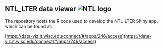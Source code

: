 ## NTL_LTER data viewer ![NTL logo](https://lter.limnology.wisc.edu/sites/default/files/ntl/logos/NTL_logo_notext.png)
The repository hosts the R code used to develop the NTL-LTER Shiny app, which can be found at: 

[https://data-viz.it.wisc.edu/connect/#/apps/246/access](https://data-viz.it.wisc.edu/connect/#/apps/246/access)
